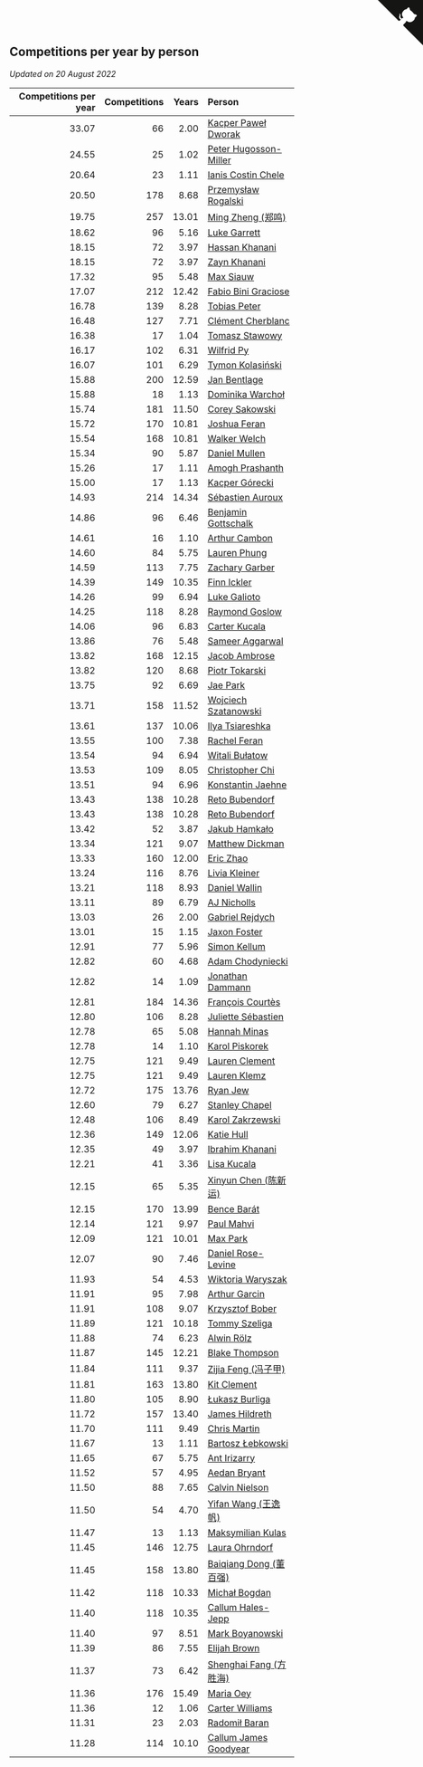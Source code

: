 ## Competitions per year by person

*Updated on 20 August 2022*

| Competitions per year | Competitions | Years | Person |
| ---: | ---: | ---: | :--- |
| 33.07 | 66 | 2.00 | [Kacper Paweł Dworak](https://www.worldcubeassociation.org/persons/2020DWOR01) |
| 24.55 | 25 | 1.02 | [Peter Hugosson-Miller](https://www.worldcubeassociation.org/persons/2021HUGO01) |
| 20.64 | 23 | 1.11 | [Ianis Costin Chele](https://www.worldcubeassociation.org/persons/2021CHEL01) |
| 20.50 | 178 | 8.68 | [Przemysław Rogalski](https://www.worldcubeassociation.org/persons/2013ROGA02) |
| 19.75 | 257 | 13.01 | [Ming Zheng (郑鸣)](https://www.worldcubeassociation.org/persons/2009ZHEN11) |
| 18.62 | 96 | 5.16 | [Luke Garrett](https://www.worldcubeassociation.org/persons/2017GARR05) |
| 18.15 | 72 | 3.97 | [Hassan Khanani](https://www.worldcubeassociation.org/persons/2018KHAN26) |
| 18.15 | 72 | 3.97 | [Zayn Khanani](https://www.worldcubeassociation.org/persons/2018KHAN28) |
| 17.32 | 95 | 5.48 | [Max Siauw](https://www.worldcubeassociation.org/persons/2017SIAU02) |
| 17.07 | 212 | 12.42 | [Fabio Bini Graciose](https://www.worldcubeassociation.org/persons/2010GRAC02) |
| 16.78 | 139 | 8.28 | [Tobias Peter](https://www.worldcubeassociation.org/persons/2014PETE03) |
| 16.48 | 127 | 7.71 | [Clément Cherblanc](https://www.worldcubeassociation.org/persons/2014CHER05) |
| 16.38 | 17 | 1.04 | [Tomasz Stawowy](https://www.worldcubeassociation.org/persons/2021STAW01) |
| 16.17 | 102 | 6.31 | [Wilfrid Py](https://www.worldcubeassociation.org/persons/2016PYWI01) |
| 16.07 | 101 | 6.29 | [Tymon Kolasiński](https://www.worldcubeassociation.org/persons/2016KOLA02) |
| 15.88 | 200 | 12.59 | [Jan Bentlage](https://www.worldcubeassociation.org/persons/2010BENT01) |
| 15.88 | 18 | 1.13 | [Dominika Warchoł](https://www.worldcubeassociation.org/persons/2021WARC01) |
| 15.74 | 181 | 11.50 | [Corey Sakowski](https://www.worldcubeassociation.org/persons/2011SAKO01) |
| 15.72 | 170 | 10.81 | [Joshua Feran](https://www.worldcubeassociation.org/persons/2011FERA01) |
| 15.54 | 168 | 10.81 | [Walker Welch](https://www.worldcubeassociation.org/persons/2011WELC01) |
| 15.34 | 90 | 5.87 | [Daniel Mullen](https://www.worldcubeassociation.org/persons/2016MULL04) |
| 15.26 | 17 | 1.11 | [Amogh Prashanth](https://www.worldcubeassociation.org/persons/2021PRAS01) |
| 15.00 | 17 | 1.13 | [Kacper Górecki](https://www.worldcubeassociation.org/persons/2021GORE01) |
| 14.93 | 214 | 14.34 | [Sébastien Auroux](https://www.worldcubeassociation.org/persons/2008AURO01) |
| 14.86 | 96 | 6.46 | [Benjamin Gottschalk](https://www.worldcubeassociation.org/persons/2016GOTT01) |
| 14.61 | 16 | 1.10 | [Arthur Cambon](https://www.worldcubeassociation.org/persons/2021CAMB01) |
| 14.60 | 84 | 5.75 | [Lauren Phung](https://www.worldcubeassociation.org/persons/2016PHUN02) |
| 14.59 | 113 | 7.75 | [Zachary Garber](https://www.worldcubeassociation.org/persons/2014GARB01) |
| 14.39 | 149 | 10.35 | [Finn Ickler](https://www.worldcubeassociation.org/persons/2012ICKL01) |
| 14.26 | 99 | 6.94 | [Luke Galioto](https://www.worldcubeassociation.org/persons/2015GALI02) |
| 14.25 | 118 | 8.28 | [Raymond Goslow](https://www.worldcubeassociation.org/persons/2014GOSL01) |
| 14.06 | 96 | 6.83 | [Carter Kucala](https://www.worldcubeassociation.org/persons/2015KUCA01) |
| 13.86 | 76 | 5.48 | [Sameer Aggarwal](https://www.worldcubeassociation.org/persons/2017AGGA01) |
| 13.82 | 168 | 12.15 | [Jacob Ambrose](https://www.worldcubeassociation.org/persons/2010AMBR01) |
| 13.82 | 120 | 8.68 | [Piotr Tokarski](https://www.worldcubeassociation.org/persons/2013TOKA01) |
| 13.75 | 92 | 6.69 | [Jae Park](https://www.worldcubeassociation.org/persons/2015PARK24) |
| 13.71 | 158 | 11.52 | [Wojciech Szatanowski](https://www.worldcubeassociation.org/persons/2011SZAT01) |
| 13.61 | 137 | 10.06 | [Ilya Tsiareshka](https://www.worldcubeassociation.org/persons/2012TERE01) |
| 13.55 | 100 | 7.38 | [Rachel Feran](https://www.worldcubeassociation.org/persons/2015FERA01) |
| 13.54 | 94 | 6.94 | [Witali Bułatow](https://www.worldcubeassociation.org/persons/2015BUAT01) |
| 13.53 | 109 | 8.05 | [Christopher Chi](https://www.worldcubeassociation.org/persons/2014CHIC01) |
| 13.51 | 94 | 6.96 | [Konstantin Jaehne](https://www.worldcubeassociation.org/persons/2015JAEH01) |
| 13.43 | 138 | 10.28 | [Reto Bubendorf](https://www.worldcubeassociation.org/persons/2012BUBE01) |
| 13.43 | 138 | 10.28 | [Reto Bubendorf](https://www.worldcubeassociation.org/persons/2012BUBE01) |
| 13.42 | 52 | 3.87 | [Jakub Hamkało](https://www.worldcubeassociation.org/persons/2018HAMK01) |
| 13.34 | 121 | 9.07 | [Matthew Dickman](https://www.worldcubeassociation.org/persons/2013DICK01) |
| 13.33 | 160 | 12.00 | [Eric Zhao](https://www.worldcubeassociation.org/persons/2010ZHAO19) |
| 13.24 | 116 | 8.76 | [Livia Kleiner](https://www.worldcubeassociation.org/persons/2013KLEI03) |
| 13.21 | 118 | 8.93 | [Daniel Wallin](https://www.worldcubeassociation.org/persons/2013WALL03) |
| 13.11 | 89 | 6.79 | [AJ Nicholls](https://www.worldcubeassociation.org/persons/2015NICH04) |
| 13.03 | 26 | 2.00 | [Gabriel Rejdych](https://www.worldcubeassociation.org/persons/2020REJD01) |
| 13.01 | 15 | 1.15 | [Jaxon Foster](https://www.worldcubeassociation.org/persons/2021FOST01) |
| 12.91 | 77 | 5.96 | [Simon Kellum](https://www.worldcubeassociation.org/persons/2016KELL12) |
| 12.82 | 60 | 4.68 | [Adam Chodyniecki](https://www.worldcubeassociation.org/persons/2017CHOD02) |
| 12.82 | 14 | 1.09 | [Jonathan Dammann](https://www.worldcubeassociation.org/persons/2021DAMM01) |
| 12.81 | 184 | 14.36 | [François Courtès](https://www.worldcubeassociation.org/persons/2008COUR01) |
| 12.80 | 106 | 8.28 | [Juliette Sébastien](https://www.worldcubeassociation.org/persons/2014SEBA01) |
| 12.78 | 65 | 5.08 | [Hannah Minas](https://www.worldcubeassociation.org/persons/2017MINA04) |
| 12.78 | 14 | 1.10 | [Karol Piskorek](https://www.worldcubeassociation.org/persons/2021PISK01) |
| 12.75 | 121 | 9.49 | [Lauren Clement](https://www.worldcubeassociation.org/persons/2013KLEM01) |
| 12.75 | 121 | 9.49 | [Lauren Klemz](https://www.worldcubeassociation.org/persons/2013KLEM01) |
| 12.72 | 175 | 13.76 | [Ryan Jew](https://www.worldcubeassociation.org/persons/2008JEWR01) |
| 12.60 | 79 | 6.27 | [Stanley Chapel](https://www.worldcubeassociation.org/persons/2016CHAP04) |
| 12.48 | 106 | 8.49 | [Karol Zakrzewski](https://www.worldcubeassociation.org/persons/2014ZAKR01) |
| 12.36 | 149 | 12.06 | [Katie Hull](https://www.worldcubeassociation.org/persons/2010HULL01) |
| 12.35 | 49 | 3.97 | [Ibrahim Khanani](https://www.worldcubeassociation.org/persons/2018KHAN27) |
| 12.21 | 41 | 3.36 | [Lisa Kucala](https://www.worldcubeassociation.org/persons/2019KUCA01) |
| 12.15 | 65 | 5.35 | [Xinyun Chen (陈新运)](https://www.worldcubeassociation.org/persons/2017CHEN36) |
| 12.15 | 170 | 13.99 | [Bence Barát](https://www.worldcubeassociation.org/persons/2008BARA01) |
| 12.14 | 121 | 9.97 | [Paul Mahvi](https://www.worldcubeassociation.org/persons/2012MAHV01) |
| 12.09 | 121 | 10.01 | [Max Park](https://www.worldcubeassociation.org/persons/2012PARK03) |
| 12.07 | 90 | 7.46 | [Daniel Rose-Levine](https://www.worldcubeassociation.org/persons/2015ROSE01) |
| 11.93 | 54 | 4.53 | [Wiktoria Waryszak](https://www.worldcubeassociation.org/persons/2018WARY01) |
| 11.91 | 95 | 7.98 | [Arthur Garcin](https://www.worldcubeassociation.org/persons/2014GARC27) |
| 11.91 | 108 | 9.07 | [Krzysztof Bober](https://www.worldcubeassociation.org/persons/2013BOBE01) |
| 11.89 | 121 | 10.18 | [Tommy Szeliga](https://www.worldcubeassociation.org/persons/2012SZEL01) |
| 11.88 | 74 | 6.23 | [Alwin Rölz](https://www.worldcubeassociation.org/persons/2016ROLZ01) |
| 11.87 | 145 | 12.21 | [Blake Thompson](https://www.worldcubeassociation.org/persons/2010THOM03) |
| 11.84 | 111 | 9.37 | [Zijia Feng (冯子甲)](https://www.worldcubeassociation.org/persons/2013FENG02) |
| 11.81 | 163 | 13.80 | [Kit Clement](https://www.worldcubeassociation.org/persons/2008CLEM01) |
| 11.80 | 105 | 8.90 | [Łukasz Burliga](https://www.worldcubeassociation.org/persons/2013BURL01) |
| 11.72 | 157 | 13.40 | [James Hildreth](https://www.worldcubeassociation.org/persons/2009HILD01) |
| 11.70 | 111 | 9.49 | [Chris Martin](https://www.worldcubeassociation.org/persons/2013MART03) |
| 11.67 | 13 | 1.11 | [Bartosz Łebkowski](https://www.worldcubeassociation.org/persons/2021LEBK01) |
| 11.65 | 67 | 5.75 | [Ant Irizarry](https://www.worldcubeassociation.org/persons/2016IRIZ02) |
| 11.52 | 57 | 4.95 | [Aedan Bryant](https://www.worldcubeassociation.org/persons/2017BRYA06) |
| 11.50 | 88 | 7.65 | [Calvin Nielson](https://www.worldcubeassociation.org/persons/2014NIEL03) |
| 11.50 | 54 | 4.70 | [Yifan Wang (王逸帆)](https://www.worldcubeassociation.org/persons/2017WANY29) |
| 11.47 | 13 | 1.13 | [Maksymilian Kulas](https://www.worldcubeassociation.org/persons/2021KULA02) |
| 11.45 | 146 | 12.75 | [Laura Ohrndorf](https://www.worldcubeassociation.org/persons/2009OHRN01) |
| 11.45 | 158 | 13.80 | [Baiqiang Dong (董百强)](https://www.worldcubeassociation.org/persons/2008DONG06) |
| 11.42 | 118 | 10.33 | [Michał Bogdan](https://www.worldcubeassociation.org/persons/2012BOGD01) |
| 11.40 | 118 | 10.35 | [Callum Hales-Jepp](https://www.worldcubeassociation.org/persons/2012HALE01) |
| 11.40 | 97 | 8.51 | [Mark Boyanowski](https://www.worldcubeassociation.org/persons/2014BOYA01) |
| 11.39 | 86 | 7.55 | [Elijah Brown](https://www.worldcubeassociation.org/persons/2015BROW03) |
| 11.37 | 73 | 6.42 | [Shenghai Fang (方胜海)](https://www.worldcubeassociation.org/persons/2016FANG01) |
| 11.36 | 176 | 15.49 | [Maria Oey](https://www.worldcubeassociation.org/persons/2007OEYM01) |
| 11.36 | 12 | 1.06 | [Carter Williams](https://www.worldcubeassociation.org/persons/2021WILL06) |
| 11.31 | 23 | 2.03 | [Radomił Baran](https://www.worldcubeassociation.org/persons/2020BARA02) |
| 11.28 | 114 | 10.10 | [Callum James Goodyear](https://www.worldcubeassociation.org/persons/2012GOOD02) |


<a href="https://github.com/JustinTimeCuber/wca_statistics" class="github-corner" aria-label="View source on Github"><svg width="80" height="80" viewBox="0 0 250 250" style="fill:#151513; color:#fff; position: absolute; top: 0; border: 0; right: 0;" aria-hidden="true"><path d="M0,0 L115,115 L130,115 L142,142 L250,250 L250,0 Z"></path><path d="M128.3,109.0 C113.8,99.7 119.0,89.6 119.0,89.6 C122.0,82.7 120.5,78.6 120.5,78.6 C119.2,72.0 123.4,76.3 123.4,76.3 C127.3,80.9 125.5,87.3 125.5,87.3 C122.9,97.6 130.6,101.9 134.4,103.2" fill="currentColor" style="transform-origin: 130px 106px;" class="octo-arm"></path><path d="M115.0,115.0 C114.9,115.1 118.7,116.5 119.8,115.4 L133.7,101.6 C136.9,99.2 139.9,98.4 142.2,98.6 C133.8,88.0 127.5,74.4 143.8,58.0 C148.5,53.4 154.0,51.2 159.7,51.0 C160.3,49.4 163.2,43.6 171.4,40.1 C171.4,40.1 176.1,42.5 178.8,56.2 C183.1,58.6 187.2,61.8 190.9,65.4 C194.5,69.0 197.7,73.2 200.1,77.6 C213.8,80.2 216.3,84.9 216.3,84.9 C212.7,93.1 206.9,96.0 205.4,96.6 C205.1,102.4 203.0,107.8 198.3,112.5 C181.9,128.9 168.3,122.5 157.7,114.1 C157.9,116.9 156.7,120.9 152.7,124.9 L141.0,136.5 C139.8,137.7 141.6,141.9 141.8,141.8 Z" fill="currentColor" class="octo-body"></path></svg></a><style>.github-corner:hover .octo-arm{animation:octocat-wave 560ms ease-in-out}@keyframes octocat-wave{0%,100%{transform:rotate(0)}20%,60%{transform:rotate(-25deg)}40%,80%{transform:rotate(10deg)}}@media (max-width:500px){.github-corner:hover .octo-arm{animation:none}.github-corner .octo-arm{animation:octocat-wave 560ms ease-in-out}}</style>
